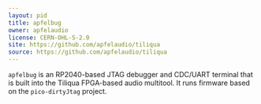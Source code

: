 ```yaml
---
layout: pid
title: apfelbug
owner: apfelaudio
license: CERN-OHL-S-2.0
site: https://github.com/apfelaudio/tiliqua
source: https://github.com/apfelaudio/tiliqua
---
```

`apfelbug` is an RP2040-based JTAG debugger and CDC/UART terminal that is built into the Tiliqua FPGA-based audio multitool. It runs firmware based on the `pico-dirtyJtag` project.
